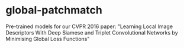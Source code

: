 # global-patchmatch
Pre-trained models for our CVPR 2016 paper: "Learning Local Image Descriptors With Deep Siamese and Triplet Convolutional Networks by Minimising Global Loss Functions"
